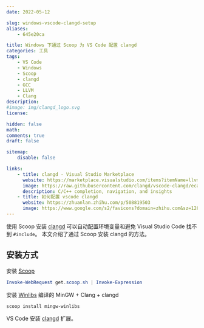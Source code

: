 ```yaml
---
date: 2022-05-12

slug: windows-vscode-clangd-setup
aliases:
    - 645e20ca

title: Windows 下通过 Scoop 为 VS Code 配置 clangd
categories: 工具
tags:
    - VS Code
    - Windows
    - Scoop
    - clangd
    - GCC
    - LLVM
    - Clang
description:
#image: img/clangd_logo.svg
license:

hidden: false
math:
comments: true
draft: false

sitemap:
    disable: false

links:
    - title: clangd - Visual Studio Marketplace
      website: https://marketplace.visualstudio.com/items?itemName=llvm-vs-code-extensions.vscode-clangd
      image: https://raw.githubusercontent.com/clangd/vscode-clangd/eca1e05a39c4e987dca6247d825dfbe92fd5996f/icon.png
      description: C/C++ completion, navigation, and insights
    - title: 如何配置 vscode clangd
      website: https://zhuanlan.zhihu.com/p/508819503
      image: https://www.google.com/s2/favicons?domain=zhihu.com&sz=128
---
```


使用 Scoop 安装 [clangd](https://clangd.llvm.org/) 可以自动配置环境变量和避免 Visual Studio Code 找不到 `#include`。
本文介绍了通过 Scoop 安装 clangd 的方法。

<!--more-->

## 安装方式

安装 [Scoop](https://scoop.sh/)

```powershell
Invoke-WebRequest get.scoop.sh | Invoke-Expression
```

安装 [Winlibs](https://winlibs.com/) 编译的 MinGW + Clang + clangd

```powershell
scoop install mingw-winlibs
```

VS Code 安装 [clangd](https://marketplace.visualstudio.com/items?itemName=llvm-vs-code-extensions.vscode-clangd) 扩展。
